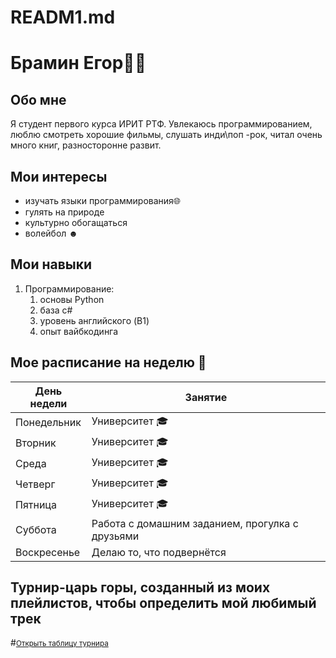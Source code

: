 # READM1.md
#  Брамин Егор👨‍💻

## Обо мне 
Я студент первого курса ИРИТ РТФ. Увлекаюсь программированием, люблю смотреть хорошие фильмы, слушать инди\поп -рок, читал очень много книг, разносторонне развит.

## Мои интересы

*   изучать языки программирования🌐
* гулять на природе
* культурно обогащаться 
* волейбол ☻

## Мои навыки

1.  Программирование:
    1)  основы Python
	2) база с#
	3) уровень английского (B1)
	4) опыт вайбкодинга 

## Мое расписание на неделю 📅

| День недели | Занятие                |
|-------------|------------------------|
| Понедельник | Университет 🎓         |
| Вторник     | Университет 🎓 | 
| Среда       | Университет 🎓 |
| Четверг     | Университет 🎓             |
| Пятница     | Университет 🎓         |
| Суббота     | Работа с домашним заданием, прогулка с друзьями       |
| Воскресенье | Делаю то, что подвернётся |

## Турнир-царь горы, созданный из моих плейлистов, чтобы определить мой любимый трек
#<small>[Открыть таблицу турнира](file:///C:/Users/begor/Desktop/tournament.html)</small>
